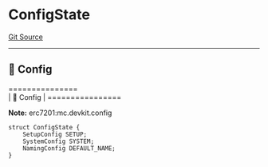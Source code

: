 # ConfigState
[Git Source](https://github.com/metacontract/mc/blob/main/src/devkit/Flattened.sol)

----------------------
📝 Config
------------------------
===============\
|   📝 Config     |
\================

**Note:**
erc7201:mc.devkit.config


```solidity
struct ConfigState {
    SetupConfig SETUP;
    SystemConfig SYSTEM;
    NamingConfig DEFAULT_NAME;
}
```

